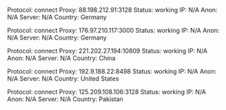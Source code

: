 Protocol: connect
Proxy: 88.198.212.91:3128
Status: working
IP: N/A
Anon: N/A
Server: N/A
Country: Germany

Protocol: connect
Proxy: 176.97.210.117:3000
Status: working
IP: N/A
Anon: N/A
Server: N/A
Country: Germany

Protocol: connect
Proxy: 221.202.27.194:10809
Status: working
IP: N/A
Anon: N/A
Server: N/A
Country: China

Protocol: connect
Proxy: 192.9.188.22:8498
Status: working
IP: N/A
Anon: N/A
Server: N/A
Country: United States

Protocol: connect
Proxy: 125.209.108.106:3128
Status: working
IP: N/A
Anon: N/A
Server: N/A
Country: Pakistan

